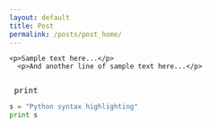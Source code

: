 ```yaml
---
layout: default
title: Post
permalink: /posts/post_home/
---
```


<div class="jumbotron">
  <pre><code>&lt;p&gt;Sample text here...&lt;/p&gt;
  &lt;p&gt;And another line of sample text here...&lt;/p&gt;
  </code></pre>
</div>  


<pre> print </pre>

```python
s = "Python syntax highlighting"
print s
```
